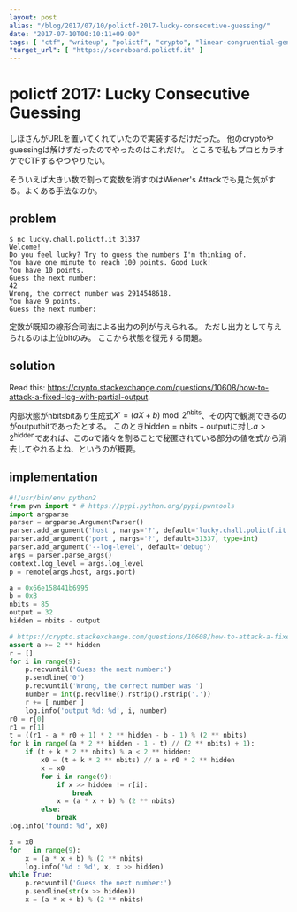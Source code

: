 ```yaml
---
layout: post
alias: "/blog/2017/07/10/polictf-2017-lucky-consecutive-guessing/"
date: "2017-07-10T00:10:11+09:00"
tags: [ "ctf", "writeup", "polictf", "crypto", "linear-congruential-generator", "prng" ]
"target_url": [ "https://scoreboard.polictf.it" ]
---
```


# polictf 2017: Lucky Consecutive Guessing

しほさんがURLを置いてくれていたので実装するだけだった。
他のcryptoやguessingは解けずだったのでやったのはこれだけ。
ところで私もプロとカラオケでCTFするやつやりたい。

そういえば大きい数で割って変数を消すのはWiener's Attackでも見た気がする。よくある手法なのか。

## problem

```
$ nc lucky.chall.polictf.it 31337
Welcome!
Do you feel lucky? Try to guess the numbers I'm thinking of.
You have one minute to reach 100 points. Good Luck!
You have 10 points.
Guess the next number:
42
Wrong, the correct number was 2914548618.
You have 9 points.
Guess the next number:

```

定数が既知の線形合同法による出力の列が与えられる。
ただし出力として与えられるのは上位bitのみ。
ここから状態を復元する問題。

## solution

Read this: <https://crypto.stackexchange.com/questions/10608/how-to-attack-a-fixed-lcg-with-partial-output>.

内部状態が$\mathrm{nbits}$bitあり生成式$X' = (aX + b) \bmod 2^{\mathrm{nbits}}$、その内で観測できるのが$\mathrm{output}$bitであったとする。
このとき$\mathrm{hidden} = \mathrm{nbits} - \mathrm{output}$に対し$a \gt 2^{\mathrm{hidden}}$であれば、この$a$で諸々を割ることで秘匿されている部分の値を式から消去してやれるよね、というのが概要。

## implementation

``` python
#!/usr/bin/env python2
from pwn import * # https://pypi.python.org/pypi/pwntools
import argparse
parser = argparse.ArgumentParser()
parser.add_argument('host', nargs='?', default='lucky.chall.polictf.it')
parser.add_argument('port', nargs='?', default=31337, type=int)
parser.add_argument('--log-level', default='debug')
args = parser.parse_args()
context.log_level = args.log_level
p = remote(args.host, args.port)

a = 0x66e158441b6995
b = 0xB
nbits = 85
output = 32
hidden = nbits - output

# https://crypto.stackexchange.com/questions/10608/how-to-attack-a-fixed-lcg-with-partial-output
assert a >= 2 ** hidden
r = []
for i in range(9):
    p.recvuntil('Guess the next number:')
    p.sendline('0')
    p.recvuntil('Wrong, the correct number was ')
    number = int(p.recvline().rstrip().rstrip('.'))
    r += [ number ]
    log.info('output %d: %d', i, number)
r0 = r[0]
r1 = r[1]
t = ((r1 - a * r0 + 1) * 2 ** hidden - b - 1) % (2 ** nbits)
for k in range((a * 2 ** hidden - 1 - t) // (2 ** nbits) + 1):
    if (t + k * 2 ** nbits) % a < 2 ** hidden:
        x0 = (t + k * 2 ** nbits) // a + r0 * 2 ** hidden
        x = x0
        for i in range(9):
            if x >> hidden != r[i]:
                break
            x = (a * x + b) % (2 ** nbits)
        else:
            break
log.info('found: %d', x0)

x = x0
for _ in range(9):
    x = (a * x + b) % (2 ** nbits)
    log.info('%d : %d', x, x >> hidden)
while True:
    p.recvuntil('Guess the next number:')
    p.sendline(str(x >> hidden))
    x = (a * x + b) % (2 ** nbits)
```
